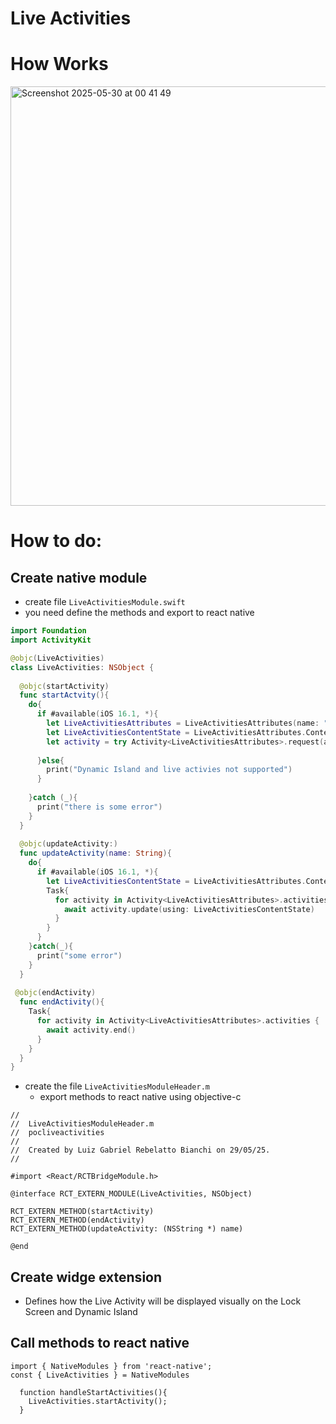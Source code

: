 # Live Activities

# How Works
<img width="671" alt="Screenshot 2025-05-30 at 00 41 49" src="https://github.com/user-attachments/assets/8bc4d3ce-ffea-419c-acbc-bdcd69e0e113" />

# How to do:

## Create native module
- create file `LiveActivitiesModule.swift`
- you need define the methods and export to react native
```swift
import Foundation
import ActivityKit

@objc(LiveActivities)
class LiveActivities: NSObject {
  
  @objc(startActivity)
  func startActvity(){
    do{
      if #available(iOS 16.1, *){
        let LiveActivitiesAttributes = LiveActivitiesAttributes(name: "Live Activity")
        let LiveActivitiesContentState = LiveActivitiesAttributes.ContentState(leadingName: "Leading N")
        let activity = try Activity<LiveActivitiesAttributes>.request(attributes: LiveActivitiesAttributes, contentState: LiveActivitiesContentState,  pushType: nil)
        
      }else{
        print("Dynamic Island and live activies not supported")
      }
      
    }catch (_){
      print("there is some error")
    }
  }
  
  @objc(updateActivity:)
  func updateActivity(name: String){
    do{
      if #available(iOS 16.1, *){
        let LiveActivitiesContentState = LiveActivitiesAttributes.ContentState(leadingName: name)
        Task{
          for activity in Activity<LiveActivitiesAttributes>.activities {
            await activity.update(using: LiveActivitiesContentState)
          }
        }
      }
    }catch(_){
      print("some error")
    }
  }
  
 @objc(endActivity)
  func endActivity(){
    Task{
      for activity in Activity<LiveActivitiesAttributes>.activities {
        await activity.end()
      }
    }
  }
}
```

- create the file `LiveActivitiesModuleHeader.m`
  - export methods to react native using objective-c
 
```
//
//  LiveActivitiesModuleHeader.m
//  pocliveactivities
//
//  Created by Luiz Gabriel Rebelatto Bianchi on 29/05/25.
//

#import <React/RCTBridgeModule.h>

@interface RCT_EXTERN_MODULE(LiveActivities, NSObject)

RCT_EXTERN_METHOD(startActivity)
RCT_EXTERN_METHOD(endActivity)
RCT_EXTERN_METHOD(updateActivity: (NSString *) name)

@end
```

## Create widge extension
- Defines how the Live Activity will be displayed visually on the Lock Screen and Dynamic Island

## Call methods to react native
```
import { NativeModules } from 'react-native';
const { LiveActivities } = NativeModules

  function handleStartActivities(){
    LiveActivities.startActivity();
  }
```
